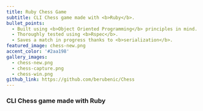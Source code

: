 ```yaml
---
title: Ruby Chess Game
subtitle: CLI Chess game made with <b>Ruby</b>.
bullet_points: 
  - Built using <b>Object Oriented Programming</b> principles in mind.
  - Thoroughly tested using <b>Rspec</b>.
  - Saves a match in progress thanks to <b>serialization</b>.
featured_image: chess-new.png
accent_color: '#2aa198'
gallery_images:
  - chess-new.png
  - chess-capture.png
  - chess-win.png
github_link: https://github.com/berubenic/Chess
---
```

### CLI Chess game made with Ruby
